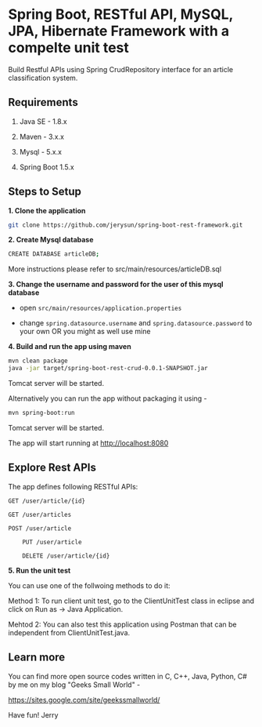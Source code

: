 # Spring Boot, RESTful API, MySQL, JPA, Hibernate Framework with a compelte unit test

Build Restful APIs using Spring CrudRepository interface for an article classification system.

## Requirements

1. Java SE - 1.8.x

2. Maven - 3.x.x

3. Mysql - 5.x.x

4. Spring Boot 1.5.x

## Steps to Setup

**1. Clone the application**

```bash
git clone https://github.com/jerysun/spring-boot-rest-framework.git
```

**2. Create Mysql database**
```bash
CREATE DATABASE articleDB;
```

More instructions please refer to src/main/resources/articleDB.sql

**3. Change the username and password for the user of this mysql database**

+ open `src/main/resources/application.properties`

+ change `spring.datasource.username` and `spring.datasource.password` to your own OR you might as well use mine

**4. Build and run the app using maven**

```bash
mvn clean package
java -jar target/spring-boot-rest-crud-0.0.1-SNAPSHOT.jar
```

Tomcat server will be started. 

Alternatively you can run the app without packaging it using -

```bash
mvn spring-boot:run
```

Tomcat server will be started.

The app will start running at <http://localhost:8080>

## Explore Rest APIs

The app defines following RESTful APIs:

    GET /user/article/{id}

    GET /user/articles
    
    POST /user/article
		
		PUT /user/article
		
		DELETE /user/article/{id}

**5. Run the unit test**

You can use one of the follwoing methods to do it:

Method 1:
To run client unit test, go to the ClientUnitTest class in eclipse and click on Run as -> Java Application. 

Mehtod 2:
You can also test this application using Postman that can be independent from ClientUnitTest.java.

## Learn more

You can find more open source codes written in C, C++, Java, Python, C# by me on my blog "Geeks Small World" -

<https://sites.google.com/site/geekssmallworld/>

Have fun!
Jerry